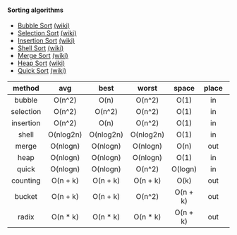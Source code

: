 
#### Sorting algorithms

* [Bubble Sort](https://github.com/kiddlu/oh-my-algorithm/blob/master/c/algorithm/sort/simple_sort.c) [(wiki)](http://en.wikipedia.org/wiki/Bubble_sort)
* [Selection Sort](https://github.com/kiddlu/oh-my-algorithm/blob/master/c/algorithm/sort/simple_sort.c) [(wiki)](http://en.wikipedia.org/wiki/Selection_sort)
* [Insertion Sort](https://github.com/kiddlu/oh-my-algorithm/blob/master/c/algorithm/sort/simple_sort.c) [(wiki)](http://en.wikipedia.org/wiki/Insertion_sort)
* [Shell Sort](https://github.com/kiddlu/oh-my-algorithm/blob/master/c/algorithm/sort/shell_sort.c) [(wiki)](http://en.wikipedia.org/wiki/Shellsort)
* [Merge Sort](https://github.com/kiddlu/oh-my-algorithm/blob/master/c/algorithm/sort/merge_sort.c) [(wiki)](http://en.wikipedia.org/wiki/Merge_sort)
* [Heap Sort](https://github.com/kiddlu/oh-my-algorithm/blob/master/c/algorithm/sort/heap_sort.c) [(wiki)](http://en.wikipedia.org/wiki/Heapsort)
* [Quick Sort](https://github.com/kiddlu/oh-my-algorithm/blob/master/c/algorithm/sort/quick_sort.c) [(wiki)](http://en.wikipedia.org/wiki/Quicksort)




|  method   |    avg    |   best    |   worst   |  space   | place | stability |
| :-------: | :-------: | :-------: | :-------: | :------: | :---: | :-------: |
|  bubble   |  O(n^2)   |   O(n)    |  O(n^2)   |   O(1)   |  in   |     y     |
| selection |  O(n^2)   |  O(n^2)   |  O(n^2)   |   O(1)   |  in   |     n     |
| insertion |  O(n^2)   |   O(n)    |  O(n^2)   |   O(1)   |  in   |     y     |
|   shell   | O(nlog2n) | O(nlog2n) | O(nlog2n) |   O(1)   |  in   |     n     |
|   merge   | O(nlogn)  | O(nlogn)  | O(nlogn)  |   O(n)   |  out  |     y     |
|   heap    | O(nlogn)  | O(nlogn)  | O(nlogn)  |   O(1)   |  in   |     n     |
|   quick   | O(nlogn)  | O(nlogn)  |  O(n^2)   | O(logn)  |  in   |     n     |
| counting  | O(n + k)  | O(n + k)  | O(n + k)  |   O(k)   |  out  |     y     |
|  bucket   | O(n + k)  | O(n + k)  |  O(n^2)   | O(n + k) |  out  |     y     |
|   radix   | O(n * k)  | O(n * k)  | O(n * k)  | O(n + k) |  out  |     y     |